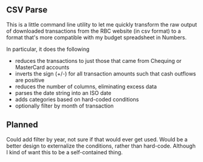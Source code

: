 CSV Parse
---------

This is a little command line utility to let me quickly transform the raw output of downloaded transactions from the RBC website (in csv format) to a format that's more compatible with my budget spreadsheet in Numbers.

In particular, it does the following

 - reduces the transactions to just those that came from Chequing or MasterCard accounts
 - inverts the sign (+/-) for all transaction amounts such that cash outflows are positive
 - reduces the number of columns, eliminating excess data
 - parses the date string into an ISO date
 - adds categories based on hard-coded conditions
 - optionally filter by month of transaction

Planned
-------

Could add filter by year, not sure if that would ever get used. Would be a better design to externalize the conditions, rather than hard-code. Although I kind of want this to be a self-contained thing.